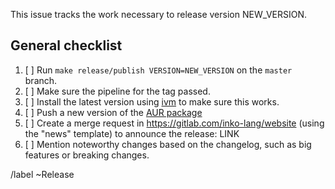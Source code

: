 <!-- Replace NEW_VERSION with the version of the new release. -->

This issue tracks the work necessary to release version NEW_VERSION.

## General checklist

1. [ ] Run `make release/publish VERSION=NEW_VERSION` on the `master` branch.
1. [ ] Make sure the pipeline for the tag passed.
1. [ ] Install the latest version using [ivm](https://gitlab.com/inko-lang/ivm)
   to make sure this works.
1. [ ] Push a new version of the
   [AUR package](https://gitlab.com/inko-lang/archlinux-inko)
1. [ ] Create a merge request in <https://gitlab.com/inko-lang/website> (using
   the "news" template) to announce the release: LINK
1. [ ] Mention noteworthy changes based on the changelog, such as big features
   or breaking changes.

/label ~Release
